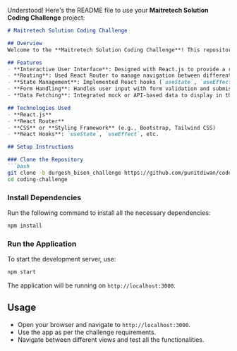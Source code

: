 Understood! Here's the README file to use your **Maitretech Solution Coding Challenge** project:

```markdown
# Maitretech Solution Coding Challenge

## Overview
Welcome to the **Maitretech Solution Coding Challenge**! This repository contains the solution for the React.js Intern position challenge. The project demonstrates a React.js application based on the provided challenge specifications.

## Features
- **Interactive User Interface**: Designed with React.js to provide a responsive and dynamic experience.
- **Routing**: Used React Router to manage navigation between different views.
- **State Management**: Implemented React hooks (`useState`, `useEffect`) to handle application state.
- **Form Handling**: Handles user input with form validation and submission logic.
- **Data Fetching**: Integrated mock or API-based data to display in the application dynamically.

## Technologies Used
- **React.js**
- **React Router**
- **CSS** or **Styling Framework** (e.g., Bootstrap, Tailwind CSS)
- **React Hooks**: `useState`, `useEffect`, etc.

## Setup Instructions

### Clone the Repository
```bash
git clone -b durgesh_bisen_challenge https://github.com/punitdiwan/codeing-challenge.git
cd coding-challenge
```

### Install Dependencies
Run the following command to install all the necessary dependencies:
```bash
npm install
```

### Run the Application
To start the development server, use:
```bash
npm start
```
The application will be running on `http://localhost:3000`.

## Usage
- Open your browser and navigate to `http://localhost:3000`.
- Use the app as per the challenge requirements.
- Navigate between different views and test all the functionalities.


